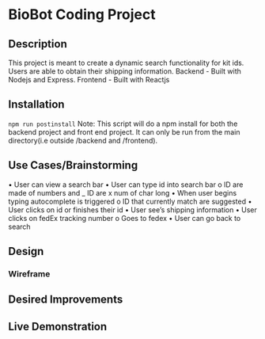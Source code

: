 # BioBot Coding Project

## Description
This project is meant to create a dynamic search functionality for kit ids. Users are able to obtain their shipping information. 
Backend - Built with Nodejs and Express. 
Frontend - Built with Reactjs

## Installation
```npm run postinstall``` 
Note: This script will do a npm install for both the backend project and front end project. It can only be run from the main directory(i.e outside /backend and /frontend). 


## Use Cases/Brainstorming
•	User can view a search bar
•	User can type id into search bar
  o	ID are made of numbers and _
  ID are x num of char long
•	When user begins typing autocomplete is triggered
  o	ID that currently match are suggested
•	User clicks on id or finishes their id
•	User see’s shipping information
•	User clicks on fedEx tracking number 
  o	Goes to fedex
•	User can go back to search

## Design 
### Wireframe 


## Desired Improvements


## Live Demonstration

